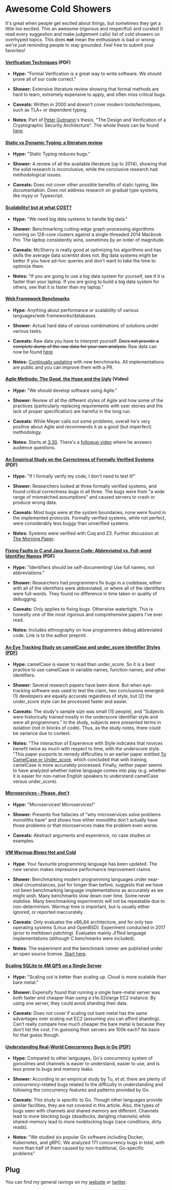 

# Awesome Cold Showers

It's great when people get excited about things, but sometimes they get a little _too_ excited. This an awesome (rigorous and respectful) and curated (I read every suggestion and make judgement calls) list of cold showers on overhyped topics. This does **not** mean the enthusiasm is bad or wrong: we're just reminding people to stay grounded. Feel free to submit your favorites!

####  [Verification Techniques](https://web.archive.org/web/20170214231046/https://www.cypherpunks.to/~peter/04_verif_techniques.pdf) (PDF)

* **Hype:** "Formal Verification is a great way to write software. We should prove all of our code correct."

* **Shower:** Extensive literature review showing that formal methods are hard to learn, extremely expensive to apply, and often miss critical bugs.

* **Caveats:** Written in 2000 and doesn't cover modern tools/techniques, such as TLA+ or dependent typing.

* **Notes:** Part of [Peter Gutmann](https://www.cs.auckland.ac.nz/~pgut001/)'s thesis, "The Design and Verification of a Cryptographic Security Architecture". The whole thesis can be found [here](https://archive.org/details/springer_10.1007-b97264/mode/2up).

#### [Static vs Dynamic Typing: a literature review](https://danluu.com/empirical-pl/)

* **Hype:** "Static Typing reduces bugs."

* **Shower:** A review of all the available literature (up to 2014), showing that the solid research is inconclusive, while the conclusive research had methodological issues.

* **Caveats:** Does not cover other possible benefits of static typing, like documentation. Does not address research on gradual type systems, like mypy or Typescript.

#### [Scalability! but at what COST?](http://www.frankmcsherry.org/graph/scalability/cost/2015/01/15/COST.html)

* **Hype:** "We need big data systems to handle big data."

* **Shower:** Benchmarking cutting-edge graph-processing algorithms running on 128-core clusters against a single-threaded 2014 Macbook Pro. The laptop consistently wins, sometimes by an order of magnitude.

* **Caveats:** McSherry is really good at optimizing his algorithms and has skills the average data scientist does not. Big data systems might be better if you have ad-hoc queries and don't want to take the time to optimize them.

* **Notes:** "If you are going to use a big data system for yourself, see if it is faster than your laptop. If you are going to build a big data system for others, see that it is faster than my laptop."

#### [Web Framework Benchmarks](https://www.techempower.com/benchmarks/)

* **Hype:** Anything about performance or scalability of various languages/web frameworks/databases.

* **Shower:** Actual hard data of various combinations of solutions under various tasks.

* **Caveats:** Raw data you have to interpret yourself. ~~Does not provide a complete dump of the raw data for your own analysis.~~ Raw data can now be found [here](http://tfb-logs.techempower.com/)

* **Notes:** [Continually updating](https://tfb-status.techempower.com/) with new benchmarks. All implementations are public and you can improve them with a PR. 

#### [Agile Methods: The Good, the Hype and the Ugly](https://www.youtube.com/watch?v=ffkIQrq-m34) (Video)

* **Hype:** "We should develop software using Agile."

* **Shower:** Review of all the different styles of Agile and how some of the practices (particularly replacing requirements with user stories and the lack of proper specification) are harmful in the long run.

* **Caveats:** While Meyer calls out some problems, overall he's very positive about Agile and recommends it as a good (but imperfect) methodology.

* **Notes:** Starts at [3:30](https://youtu.be/ffkIQrq-m34?t=3m30s). There's a [followup video](https://www.youtube.com/watch?v=Q_9k6ym5BZU) where he answers audience questions. 

#### [An Empirical Study on the Correctness of Formally Verified Systems](https://homes.cs.washington.edu/~pfonseca/papers/eurosys2017-dsbugs.pdf) (PDF)

* **Hype:** "If I formally verify my code, I don't need to test it!"

* **Shower:** Researchers looked at three formally verified systems, and found critical correctness bugs in all three. The bugs were from "a wide range of mismatched assumptions" and caused servers to crash or produce wrong data.

* **Caveats:** Most bugs were at the system boundaries; none were found in the implemented protocols. Formally verified systems, while not perfect, were considerably less buggy than unverified systems.

* **Notes:**  Systems were verified with Coq and Z3. Further discussion at [The Morning Paper](https://blog.acolyer.org/2017/05/29/an-empirical-study-on-the-correctness-of-formally-verified-distributed-systems/).

#### [Fixing Faults in C and Java Source Code: Abbreviated vs. Full-word Identifier Names](http://www2.unibas.it/gscanniello/Giuseppe_Scanniello%40unibas/Home_files/TOSEM.pdf) (PDF)

* **Hype:** "Identifiers should be self-documenting! Use full names, not abbreviations." 

* **Shower:** Researchers had programmers fix bugs in a codebase, either with all of the identifiers were abbreviated, or where all of the identifiers were full-words. They found no difference in time taken or quality of debugging.

* **Caveats:** Only applies to fixing bugs. Otherwise watertight. This is honestly one of the most rigorous and comprehensive papers I've ever read. 

* **Notes:** Includes ethnography on how programmers debug abbreviated code. Link is to the author preprint. 

#### [An Eye Tracking Study on camelCase and under_score Identifier Styles (PDF)](http://www.cs.kent.edu/~jmaletic/papers/ICPC2010-CamelCaseUnderScoreClouds.pdf)

* **Hype:** camelCase is easier to read than under_score. So it is a best practice to
use camelCase in variable names, function names, and other identifiers.

* **Shower:** Several research papers have been done. But when eye-tracking software was
used to test the claim, two conclusions emerged: (1) developers are equally accurate
regardless of style, but (2) the under_score style can be processed faster and easier.

* **Caveats:** The study's sample size was small (15 people), and "Subjects were
historically trained mostly in the underscore identifier style and were all programmers."
In the study, subjects were presented terms in isolation (not in blocks of code). Thus,
as the study notes, there could be variance due to context. 

* **Notes:** "The interaction of Experience with Style indicates that novices benefit
twice as much with respect to time, with the underscore style.
"This paper purports to remedy difficulties in an earlier paper entitled
[To CamelCase or Under_score](http://citeseerx.ist.psu.edu/viewdoc/download;jsessionid=BD104CB69764CBBB36249528028E19B7?doi=10.1.1.158.9499&rep=rep1&type=pdf),
which concluded that with training, camelCase is more accurately processed. Finally, neither
paper seems to have analyzed whether native language comes into play (e.g. whether it is
easier for non-native English speakers to understand camelCase versus under_score).


#### [Microservices - Please, don't](http://basho.com/posts/technical/microservices-please-dont/)

* **Hype:** "Microservices! Microservices!"

* **Shower:** Presents five fallacies of "why microservices solve problems monoliths have" and shows how either monoliths don't actually have those problems or that microservices make the problem even worse. 

* **Caveats:** Abstract arguments and experience, no case studies or examples.

#### [VM Warmup Blows Hot and Cold](https://arxiv.org/abs/1602.00602)

* **Hype**: Your favourite programming language has been updated. The new
  version makes impressive performance improvement claims.

* **Shower**: Benchmarking modern programming languages under near-ideal
  circumstances, just for longer than before, suggests that we have not been
  benchmarking language implementations as accurately as we might wish. Many
  benchmarks slow down over time. Some never stabilise. Many benchmarking
  experiments will not be repeatable due to non-determinism. Warmup time is
  important, but is usually either ignored, or reported inaccurately.

* **Caveats**: Only evaluates the x86_64 architecture, and for only two
  operating systems (Linux and OpenBSD). Experiment conducted in 2017 (prior to
  meltdown patching). Evaluates mainly JITted language implementations
  (although C benchmarks were included).

 * **Notes**: The experiment and the benchmark runner are published under an
   open source license. [Start here](https://github.com/softdevteam/warmup_experiment).

#### [Scaling SQLite to 4M QPS on a Single Server](https://blog.expensify.com/2018/01/08/scaling-sqlite-to-4m-qps-on-a-single-server/)

* **Hype:** "Scaling out is better than scaling up. Cloud is more scalable than bare metal."

* **Shower:** Expensify found that running a single bare-metal server was both faster and cheaper than using a x1e.32xlarge EC2 instance. By using one server, they could avoid sharding their data.

* **Caveats:** Does not cover if scaling out bare metal has the same advantages over scaling out EC2 (assuming you can afford sharding). Can't really compare how much cheaper the bare metal is because they don't list the cost. I'm guessing their servers are 100k each? No basis for that guess though.

#### [Understanding Real-World Concurrency Bugs in Go (PDF)](https://songlh.github.io/paper/go-study.pdf)

* **Hype:** Compared to other languages, Go's concurrency system of goroutines and channels is easier to understand, easier to use, and is less prone to bugs and memory leaks.

* **Shower:** According to an empirical study by Tu, _et al_, there are plenty of concurrency-related bugs related to the difficulty in understanding and following the concurrency features and patterns provided by Go.

* **Caveats:** This study is specific to Go. Though other languages provide similar facilities, they are not covered in this article. Also, the types of bugs seen with channels and shared memory are different. Channels lead to more blocking bugs (deadlocks, dangling channels) while shared-memory lead to more nonblocking bugs (race conditions, dirty reads).

* **Notes:** "We studied six popular Go software including Docker, Kubernetes, and gRPC. We analyzed 171 concurrency bugs in total, with more than half of them caused by non-traditional, Go-specific problems"

## Plug

You can find my general ravings on my [website](https://hillelwayne.com) or [twitter](https://twitter.com/Hillelogram). 
